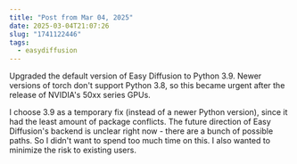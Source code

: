 ```yaml
---
title: "Post from Mar 04, 2025"
date: 2025-03-04T21:07:26
slug: "1741122446"
tags:
  - easydiffusion
---
```

Upgraded the default version of Easy Diffusion to Python 3.9. Newer versions of torch don't support Python 3.8, so this became urgent after the release of NVIDIA's 50xx series GPUs.

I choose 3.9 as a temporary fix (instead of a newer Python version), since it had the least amount of package conflicts. The future direction of Easy Diffusion's backend is unclear right now - there are a bunch of possible paths. So I didn't want to spend too much time on this. I also wanted to minimize the risk to existing users.
